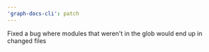```yaml
---
'graph-docs-cli': patch
---
```


Fixed a bug where modules that weren't in the glob would end up in changed files
